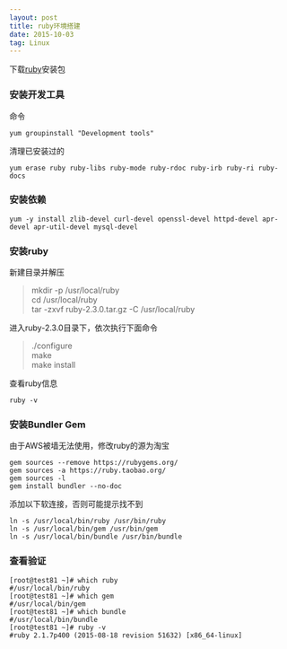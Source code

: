 ```yaml
---
layout: post
title: ruby环境搭建
date: 2015-10-03 
tag: Linux
---
```


下载<a href="http://ruby-china.org/wiki/ruby-mirror" target="_balck">ruby</a>安装包

### 安装开发工具

命令

`yum groupinstall "Development tools"`

清理已安装过的

`yum erase ruby ruby-libs ruby-mode ruby-rdoc ruby-irb ruby-ri ruby-docs`

### 安装依赖

`yum -y install zlib-devel curl-devel openssl-devel httpd-devel apr-devel apr-util-devel mysql-devel`

### 安装ruby

新建目录并解压

> mkdir -p /usr/local/ruby  <br />
> cd /usr/local/ruby <br />
> tar -zxvf ruby-2.3.0.tar.gz -C /usr/local/ruby

进入ruby-2.3.0目录下，依次执行下面命令

> ./configure <br />
> make <br />
> make install <br />

查看ruby信息

`ruby -v`

### 安装Bundler Gem

由于AWS被墙无法使用，修改ruby的源为淘宝

```
gem sources --remove https://rubygems.org/
gem sources -a https://ruby.taobao.org/
gem sources -l
gem install bundler --no-doc
```

添加以下软连接，否则可能提示找不到

```
ln -s /usr/local/bin/ruby /usr/bin/ruby  
ln -s /usr/local/bin/gem /usr/bin/gem  
ln -s /usr/local/bin/bundle /usr/bin/bundle  
```

### 查看验证

```
[root@test81 ~]# which ruby
#/usr/local/bin/ruby
[root@test81 ~]# which gem
#/usr/local/bin/gem
[root@test81 ~]# which bundle
#/usr/local/bin/bundle
[root@test81 ~]# ruby -v
#ruby 2.1.7p400 (2015-08-18 revision 51632) [x86_64-linux]

```
